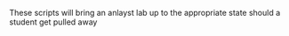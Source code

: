 These scripts will bring an anlayst lab up to the appropriate state should a student get pulled away

